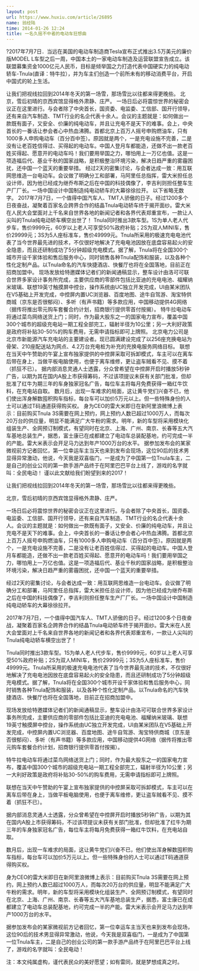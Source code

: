 ```yaml
---
layout: post
url: https://www.huxiu.com/article/26895
name: 翁经陆
time: 2014-01-26 12:24
title: 一名久摇不中者的电动车狂想曲
---
```

?2017年7月7日．当远在美国的电动车制造商Tesla宣布正式推出3.5万美元的廉价版MODEL L车型之后一周，中国本土的一家电动车制造及运营联盟宣告成立。该联盟募集资金1000亿元人民币，目标是倾举国之力打造代表中国硬实力的纯电动轿车-Tnula(直译：特牛拉），并为车主们创造一个前所未有的移动消费平台，开启中国式的轮上生活。

让我们把视线拉回到2014年冬天的第一场雪，那场雪比以往都来得更晚些。 北京，雪后初晴的京西宾馆显得格外肃静、庄严。 一场日后必将震惊世界的秘密会议正在这里进行。与会者除了中央首长，国资委、电监委、工信部、国开行领导，还有来自汽车制造、TMT行业的名企代表十余人。会议的主题就是：如何做出一款既有面子，又安全、价廉的纯电动车，并且让充电不是天下的难事。会上，中央首长的一番话让参会者心中热血沸腾。首都北京上百万人摇号申购燃油车，只有1000多人申购电动车（百分百中签）。原因就是两个，一是充电设施不完善，二是没有让老百姓信得过、买得起的电动车。中国人登月车都能造，还做不出一款老百姓买得起、愿意开的电动车吗！我们要用举国之力，哪怕用上一万亿也值。这是一项造福后代、基业千秋的国家战略，是积极整治环境污染，解决日趋严重的雾霾困扰，还中国一个蓝天的重要举措。 经过2天的密集讨论，与会者达成一致：用互联网思维造一台电动车。会议做了明确分工和部署，马阿里任总指挥，雷大米担任总设计师，因为他已经成为继乔布斯之后在中国的科技偶像了，李吉利则担任整车生产厂厂长。一场中国设计中国制造纯电动轿车的大幕徐徐拉开。 以下省略无数字。 2017年7月7日，一个值得中国汽车人、TMT人骄傲的日子。经过1200多个日夜奋战，凝聚着百家名企跨界合作的结晶Tnula电动轿车终于揭开面纱。雷大米在人民大会堂面对上千名来自世界各地的新闻记者和各界代表郑重宣布，一款让人尖叫的Tnula纯电动轿车横空出世了！ Tnula同时推出3款车型。1S为单人老人代步车，售价9999元，60岁以上老人可享受50%政府补贴；2S为双人MINI车，售价29999元；3S为5人座标准车，售价49999元。Tnula所采用的极速充电电池代表了当今世界最先进的技术，不仅很好地解决了充电电池因放在底盘容易起火的安全隐患，而且还研制成功了5分钟超级充电模式。据了解，Tnula将在全国300个城市开设千家体验和售后服务中心，同时销售各种Tnula配饰和服装，以及各种个性化定制产品。以Tnula命名的汽车快捷酒店、快餐厅也将在全国落地，目前正在招商加盟中。 现场发放给特邀媒体记者们的新闻通稿显示，整车设计由洛可可联合世界多家设计事务所完成，主要供应商的零部件包括比亚迪的充电电池、福耀纳米玻璃、联想19英寸触摸屏中控台，操作系统由UC独立开发完成，UI由某米团队在V5基础上开发完成，中控屏内置UC浏览器、百度地图、途牛自驾游、淘宝特供商城（京东是否很郁闷）、多听（有声书籍）等多款应用，中国移动提供4G网络（据传将推出零元购车套餐合约计划，招商银行提供零首付按揭）。 特牛拉电动车将通过菜鸟网络送货上门；同时，作为最大股东之一的国家电力宣布，覆盖中国300个城市的超级充电站一期工程全部完工，辐射半径为10公里；另一大利好政策是政府将补贴30-50%的购车费用，无需申请指标即可上牌照。 北京电力公司是北京市新能源汽车充电站的主要建设者。现已圆满建设完成了以256座充换电站为骨架、210座配送站为网点、4.2万台充电桩为补充的充换电服务网络目标。 联想在当天中午赞助的午宴上宣布独家提供的中控屏采取可拆卸模式，车主可以在离车后带在身上，当做平板电脑使用，也便于离车维修，更让盗车贼看不见、摸不着（抓狂不已）。 据内部消息灵通人士透露，分众曾希望在中控屏开启时播放5秒钟广告，以期为其在国内A股上市获得筹码，不过该项提议未获有关部门批准，但却批准了红牛为期三年的车身独家冠名广告，每位车主将每月免费获得一箱红牛饮料，在充电站自取。 数月后，出现一车难求的局面，这让黄牛党们兴奋不已，他们使出浑身解数囤积购车指标，每台车可以加价5万元以上。但一些特殊身份的人士可以通过T码通道获得购买权。 身为CEO的雷大米即日在新阿里浪微博上表示：目前购买Tnula 3S需要在网上预约，网上预约人数已超过1000万人，而每次20万台的供应量，明显不能满足广大牛粉的需求。明年，新的车型将采用模块化组装生产、全网预订制模式，有望同时在北京、上海、广州、南京、长春等五大汽车基地总装生产，据悉，富士康已在成都建立了电动车总装配基地，约可完成一半的产能。雷大米表示会开足马力达到年产1000万台的水平。 据参加发布会的某家微视前方记者回忆，第一位幸运车主当天也来到发布会现场，这位90后的技术男显得异常激动，他说，今天我是双喜临门，一是成为了中国第一位Tnula车主，二是自己的创业公司的第一款手游产品终于在阿里巴巴平台上线了，游戏的名字就叫：全民电动！ 谨以此文献给我们盼望到来的2017！

让我们把视线拉回到2014年冬天的第一场雪，那场雪比以往都来得更晚些。

北京，雪后初晴的京西宾馆显得格外肃静、庄严。

一场日后必将震惊世界的秘密会议正在这里进行。与会者除了中央首长，国资委、电监委、工信部、国开行领导，还有来自汽车制造、TMT行业的名企代表十余人。会议的主题就是：如何做出一款既有面子，又安全、价廉的纯电动车，并且让充电不是天下的难事。会上，中央首长的一番话让参会者心中热血沸腾。首都北京上百万人摇号申购燃油车，只有1000多人申购电动车（百分百中签）。原因就是两个，一是充电设施不完善，二是没有让老百姓信得过、买得起的电动车。中国人登月车都能造，还做不出一款老百姓买得起、愿意开的电动车吗！我们要用举国之力，哪怕用上一万亿也值。这是一项造福后代、基业千秋的国家战略，是积极整治环境污染，解决日趋严重的雾霾困扰，还中国一个蓝天的重要举措。

经过2天的密集讨论，与会者达成一致：用互联网思维造一台电动车。会议做了明确分工和部署，马阿里任总指挥，雷大米担任总设计师，因为他已经成为继乔布斯之后在中国的科技偶像了，李吉利则担任整车生产厂厂长。一场中国设计中国制造纯电动轿车的大幕徐徐拉开。

2017年7月7日，一个值得中国汽车人、TMT人骄傲的日子。经过1200多个日夜奋战，凝聚着百家名企跨界合作的结晶Tnula电动轿车终于揭开面纱。雷大米在人民大会堂面对上千名来自世界各地的新闻记者和各界代表郑重宣布，一款让人尖叫的Tnula纯电动轿车横空出世了！

Tnula同时推出3款车型。1S为单人老人代步车，售价9999元，60岁以上老人可享受50%政府补贴；2S为双人MINI车，售价29999元；3S为5人座标准车，售价49999元。Tnula所采用的极速充电电池代表了当今世界最先进的技术，不仅很好地解决了充电电池因放在底盘容易起火的安全隐患，而且还研制成功了5分钟超级充电模式。据了解，Tnula将在全国300个城市开设千家体验和售后服务中心，同时销售各种Tnula配饰和服装，以及各种个性化定制产品。以Tnula命名的汽车快捷酒店、快餐厅也将在全国落地，目前正在招商加盟中。

现场发放给特邀媒体记者们的新闻通稿显示，整车设计由洛可可联合世界多家设计事务所完成，主要供应商的零部件包括比亚迪的充电电池、福耀纳米玻璃、联想19英寸触摸屏中控台，操作系统由UC独立开发完成，UI由某米团队在V5基础上开发完成，中控屏内置UC浏览器、百度地图、途牛自驾游、淘宝特供商城（京东是否很郁闷）、多听（有声书籍）等多款应用，中国移动提供4G网络（据传将推出零元购车套餐合约计划，招商银行提供零首付按揭）。

特牛拉电动车将通过菜鸟网络送货上门；同时，作为最大股东之一的国家电力宣布，覆盖中国300个城市的超级充电站一期工程全部完工，辐射半径为10公里；另一大利好政策是政府将补贴30-50%的购车费用，无需申请指标即可上牌照。

联想在当天中午赞助的午宴上宣布独家提供的中控屏采取可拆卸模式，车主可以在离车后带在身上，当做平板电脑使用，也便于离车维修，更让盗车贼看不见、摸不着（抓狂不已）。

据内部消息灵通人士透露，分众曾希望在中控屏开启时播放5秒钟广告，以期为其在国内A股上市获得筹码，不过该项提议未获有关部门批准，但却批准了红牛为期三年的车身独家冠名广告，每位车主将每月免费获得一箱红牛饮料，在充电站自取。

数月后，出现一车难求的局面，这让黄牛党们兴奋不已，他们使出浑身解数囤积购车指标，每台车可以加价5万元以上。但一些特殊身份的人士可以通过T码通道获得购买权。

身为CEO的雷大米即日在新阿里浪微博上表示：目前购买Tnula 3S需要在网上预约，网上预约人数已超过1000万人，而每次20万台的供应量，明显不能满足广大牛粉的需求。明年，新的车型将采用模块化组装生产、全网预订制模式，有望同时在北京、上海、广州、南京、长春等五大汽车基地总装生产，据悉，富士康已在成都建立了电动车总装配基地，约可完成一半的产能。雷大米表示会开足马力达到年产1000万台的水平。

据参加发布会的某家微视前方记者回忆，第一位幸运车主当天也来到发布会现场，这位90后的技术男显得异常激动，他说，今天我是双喜临门，一是成为了中国第一位Tnula车主，二是自己的创业公司的第一款手游产品终于在阿里巴巴平台上线了，游戏的名字就叫：全民电动！

注：本文纯属虚构，谨代表民众的美好愿望；如有雷同，就是梦想成真之时。

